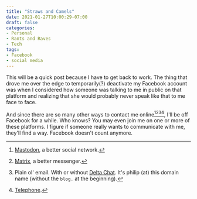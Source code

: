 ```yaml
---
title: "Straws and Camels"
date: 2021-01-27T10:00:29-07:00
draft: false
categories:
- Personal
- Rants and Raves
- Tech
tags:
- Facebook
- social media
---
```


This will be a quick post because I have to get back to work. The thing that drove me over the edge to temporarily(?) deactivate my Facebook account was when I considered how someone was talking to me in public on that platform and realizing that she would probably never speak like that to me face to face.

<!--more-->

And since there are so many other ways to contact me online[^1][^2][^3][^4], I'll be off Facebook for a while. Who knows? You may even join me on one or more of these platforms. I figure if someone really wants to communicate with me, they'll find a way. Facebook doesn't count anymore.

[^1]: [Mastodon](https://mastodon.rosenberg-watt.com/@philrw), a better social network.
[^2]: [Matrix](https://matrix.to/#/@philrw:matrix.rosenberg-watt.com), a better messenger.
[^3]: Plain ol' email. With or without [Delta Chat](https://delta.chat/en/). It's philip (at) this domain name (without the `blog.` at the beginning).
[^4]: [Telephone](tel:+13033255192).